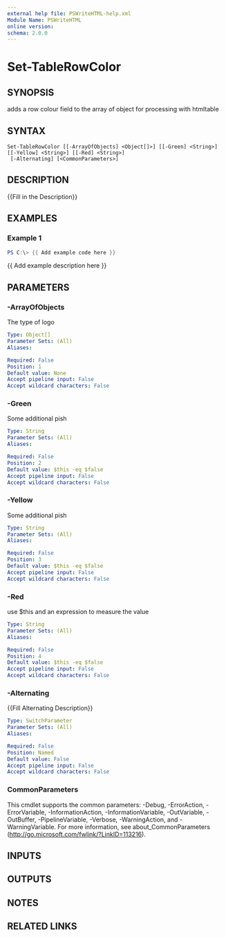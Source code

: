 ```yaml
---
external help file: PSWriteHTML-help.xml
Module Name: PSWriteHTML
online version:
schema: 2.0.0
---
```


# Set-TableRowColor

## SYNOPSIS
adds a row colour field to the array of object for processing with htmltable

## SYNTAX

```
Set-TableRowColor [[-ArrayOfObjects] <Object[]>] [[-Green] <String>] [[-Yellow] <String>] [[-Red] <String>]
 [-Alternating] [<CommonParameters>]
```

## DESCRIPTION
{{Fill in the Description}}

## EXAMPLES

### Example 1
```powershell
PS C:\> {{ Add example code here }}
```

{{ Add example description here }}

## PARAMETERS

### -ArrayOfObjects
The type of logo

```yaml
Type: Object[]
Parameter Sets: (All)
Aliases:

Required: False
Position: 1
Default value: None
Accept pipeline input: False
Accept wildcard characters: False
```

### -Green
Some additional pish

```yaml
Type: String
Parameter Sets: (All)
Aliases:

Required: False
Position: 2
Default value: $this -eq $false
Accept pipeline input: False
Accept wildcard characters: False
```

### -Yellow
Some additional pish

```yaml
Type: String
Parameter Sets: (All)
Aliases:

Required: False
Position: 3
Default value: $this -eq $false
Accept pipeline input: False
Accept wildcard characters: False
```

### -Red
use $this and an expression to measure the value

```yaml
Type: String
Parameter Sets: (All)
Aliases:

Required: False
Position: 4
Default value: $this -eq $false
Accept pipeline input: False
Accept wildcard characters: False
```

### -Alternating
{{Fill Alternating Description}}

```yaml
Type: SwitchParameter
Parameter Sets: (All)
Aliases:

Required: False
Position: Named
Default value: False
Accept pipeline input: False
Accept wildcard characters: False
```

### CommonParameters
This cmdlet supports the common parameters: -Debug, -ErrorAction, -ErrorVariable, -InformationAction, -InformationVariable, -OutVariable, -OutBuffer, -PipelineVariable, -Verbose, -WarningAction, and -WarningVariable. For more information, see about_CommonParameters (http://go.microsoft.com/fwlink/?LinkID=113216).

## INPUTS

## OUTPUTS

## NOTES

## RELATED LINKS
